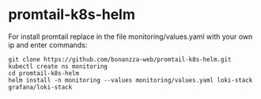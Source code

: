 # promtail-k8s-helm
For install promtail replace <your-ip> in the file monitoring/values.yaml with your own ip and enter commands:
```
git clone https://github.com/bonanzza-web/promtail-k8s-helm.git
kubectl create ns monitoring
cd promtail-k8s-helm
helm install -n monitoring --values monitoring/values.yaml loki-stack grafana/loki-stack
```
